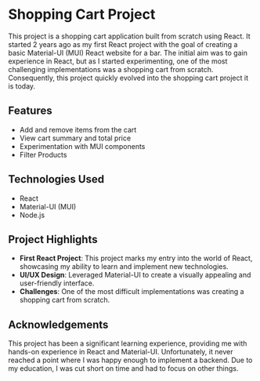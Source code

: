 # Shopping Cart Project

This project is a shopping cart application built from scratch using React. It started 2 years ago as my first React project with the goal of creating a basic Material-UI (MUI) React website for a bar. The initial aim was to gain experience in React, but as I started experimenting, one of the most challenging implementations was a shopping cart from scratch. Consequently, this project quickly evolved into the shopping cart project it is today.

## Features

- Add and remove items from the cart
- View cart summary and total price
- Experimentation with MUI components
- Filter Products

## Technologies Used

- React
- Material-UI (MUI)
- Node.js

## Project Highlights

- **First React Project**: This project marks my entry into the world of React, showcasing my ability to learn and implement new technologies.
- **UI/UX Design**: Leveraged Material-UI to create a visually appealing and user-friendly interface.
- **Challenges**: One of the most difficult implementations was creating a shopping cart from scratch.

## Acknowledgements

This project has been a significant learning experience, providing me with hands-on experience in React and Material-UI. Unfortunately, it never reached a point where I was happy enough to implement a backend. Due to my education, I was cut short on time and had to focus on other things.
